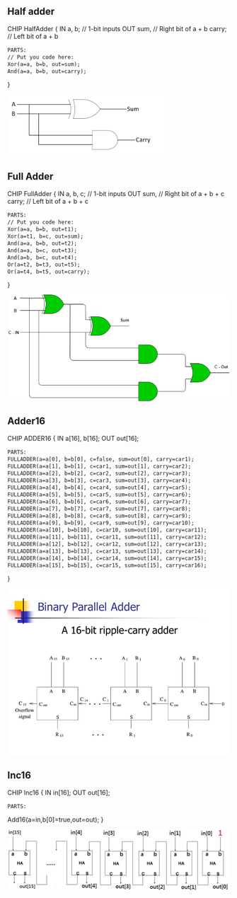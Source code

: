 ## Half adder

CHIP HalfAdder {
    IN a, b;    // 1-bit inputs
    OUT sum,    // Right bit of a + b 
        carry;  // Left bit of a + b

    PARTS:
    // Put you code here:
    Xor(a=a, b=b, out=sum);
    And(a=a, b=b, out=carry);
}

![](https://github.com/vin6969/co110a/blob/58254bf8a335f4c78be208c9ea5ff3239f8890c5/media/gates/Half%20adder.png)


## Full Adder

CHIP FullAdder {
    IN a, b, c;  // 1-bit inputs
    OUT sum,     // Right bit of a + b + c
        carry;   // Left bit of a + b + c

    PARTS:
    // Put you code here:
    Xor(a=a, b=b, out=t1);
    Xor(a=t1, b=c, out=sum);
    And(a=a, b=b, out=t2);
    And(a=a, b=c, out=t3);
    And(a=b, b=c, out=t4);
    Or(a=t2, b=t3, out=t5);
    Or(a=t4, b=t5, out=carry);
}

![](https://github.com/vin6969/co110a/blob/58254bf8a335f4c78be208c9ea5ff3239f8890c5/media/gates/Full%20adder.png)

## Adder16

CHIP ADDER16 { 
	IN a[16], b[16];
	OUT out[16];
  
	PARTS:
	FULLADDER(a=a[0], b=b[0], c=false, sum=out[0], carry=car1);
	FULLADDER(a=a[1], b=b[1], c=car1, sum=out[1], carry=car2);
	FULLADDER(a=a[2], b=b[2], c=car2, sum=out[2], carry=car3);
	FULLADDER(a=a[3], b=b[3], c=car3, sum=out[3], carry=car4);
	FULLADDER(a=a[4], b=b[4], c=car4, sum=out[4], carry=car5);
	FULLADDER(a=a[5], b=b[5], c=car5, sum=out[5], carry=car6);
	FULLADDER(a=a[6], b=b[6], c=car6, sum=out[6], carry=car7);
	FULLADDER(a=a[7], b=b[7], c=car7, sum=out[7], carry=car8);
	FULLADDER(a=a[8], b=b[8], c=car8, sum=out[8], carry=car9);
	FULLADDER(a=a[9], b=b[9], c=car9, sum=out[9], carry=car10);
	FULLADDER(a=a[10], b=b[10], c=car10, sum=out[10], carry=car11);
	FULLADDER(a=a[11], b=b[11], c=car11, sum=out[11], carry=car12);
	FULLADDER(a=a[12], b=b[12], c=car12, sum=out[12], carry=car13);
	FULLADDER(a=a[13], b=b[13], c=car13, sum=out[13], carry=car14);
	FULLADDER(a=a[14], b=b[14], c=car14, sum=out[14], carry=car15);
	FULLADDER(a=a[15], b=b[15], c=car15, sum=out[15], carry=car16);
}

![](https://github.com/vin6969/co110a/blob/58254bf8a335f4c78be208c9ea5ff3239f8890c5/media/gates/adder16.jpg)


## Inc16

CHIP Inc16 {
    IN in[16];
    OUT out[16];

    PARTS:
Add16(a=in,b[0]=true,out=out);
}

![](https://github.com/vin6969/co110a/blob/58254bf8a335f4c78be208c9ea5ff3239f8890c5/media/gates/inc16.jpg)


